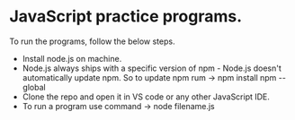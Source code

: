 # JavaScript practice programs.
 
 
To run the programs, follow the below steps.
   - Install node.js on machine. 
   - Node.js always ships with a specific version of npm - Node.js doesn't automatically update npm. So to update npm rum -> npm install npm --global
   - Clone the repo and open it in VS code or any other JavaScript IDE.
   - To run a program use command -> node filename.js 

